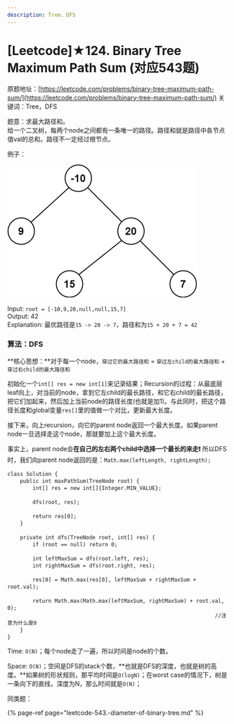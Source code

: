 ```yaml
---
description: Tree，DFS
---
```


# \[Leetcode\]★124. Binary Tree Maximum Path Sum \(对应543题\)

原题地址：[https://leetcode.com/problems/binary-tree-maximum-path-sum/](https://leetcode.com/problems/binary-tree-maximum-path-sum/) 关键词：Tree，DFS

题意：求最大路径和。  
给一个二叉树，每两个node之间都有一条唯一的路径。路径和就是路径中各节点值val的总和。路径不一定经过根节点。

例子：

![](../.gitbook/assets/exx2.jpg)

Input: `root = [-10,9,20,null,null,15,7]`   
Output: 42   
Explanation: 最优路径是`15 -> 20 -> 7`，路径和为`15 + 20 + 7 = 42`



### 算法：DFS

**核心思想：**对于每一个node，`穿过它的最大路径和` = `穿过左child的最大路径和` + `穿过右child的最大路径和`

初始化一个`int[] res = new int[1]`来记录结果；Recursion的过程：从最底层leaf向上，对当前的node，拿到它左child的最长路径，和它右child的最长路径，把它们加起来，然后加上当前node的路径长度\(也就是加1\)。与此同时，把这个路径长度和global变量`res[]`里的值做一个对比，更新最大长度。

接下来，向上recursion，向它的parent node返回一个最大长度。如果parent node一旦选择走这个node，那就要加上这个最大长度。

事实上，parent node会**在自己的左右两个child中选择一个最长的来走❗️** 所以DFS时，我们向parent node返回的是：`Math.max(leftLength, rightLength);`







```text
class Solution {
    public int maxPathSum(TreeNode root) {
        int[] res = new int[]{Integer.MIN_VALUE};
        
        dfs(root, res);
        
        return res[0];
    }
    
    private int dfs(TreeNode root, int[] res) {
        if (root == null) return 0;
        
        int leftMaxSum = dfs(root.left, res);
        int rightMaxSum = dfs(root.right, res);
        
        res[0] = Math.max(res[0], leftMaxSum + rightMaxSum + root.val);
        
        return Math.max(Math.max(leftMaxSum, rightMaxSum) + root.val, 0); 
                                                                  //注意为什么是0
    }
}
```

Time: `O(N)`；每个node走了一遍，所以时间是node的个数。

Space: `O(N)`；空间是DFS的stack个数，**也就是DFS的深度，也就是树的高度。**如果树的形状规则，那平均时间是`O(logN)`；在worst case的情况下，树是一条向下的直线，深度为N，那么时间就是`O(N)`；



同类题：

{% page-ref page="leetcode-543.-diameter-of-binary-tree.md" %}





